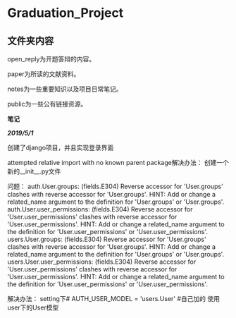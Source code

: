 # Graduation_Project
## 文件夹内容
   open_reply为开题答辩的内容。
   
   paper为所读的文献资料。
   
   notes为一些重要知识以及项目日常笔记。
   
   public为一些公有链接资源。
   
**笔记**

***2019/5/1***

创建了django项目，并且实现登录界面

attempted relative import with no known parent package解决办法：
创建一个新的__init__.py文件

问题：
auth.User.groups: (fields.E304) Reverse accessor for 'User.groups' clashes with reverse accessor for 'User.groups'.
	HINT: Add or change a related_name argument to the definition for 'User.groups' or 'User.groups'.
auth.User.user_permissions: (fields.E304) Reverse accessor for 'User.user_permissions' clashes with reverse accessor for 'User.user_permissions'.
	HINT: Add or change a related_name argument to the definition for 'User.user_permissions' or 'User.user_permissions'.
users.User.groups: (fields.E304) Reverse accessor for 'User.groups' clashes with reverse accessor for 'User.groups'.
	HINT: Add or change a related_name argument to the definition for 'User.groups' or 'User.groups'.
users.User.user_permissions: (fields.E304) Reverse accessor for 'User.user_permissions' clashes with reverse accessor for 'User.user_permissions'.
	HINT: Add or change a related_name argument to the definition for 'User.user_permissions' or 'User.user_permissions'.

解决办法：
setting下# AUTH_USER_MODEL = 'users.User'   #自己加的   使用user下的User模型

